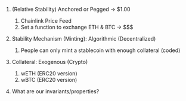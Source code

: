 1. (Relative Stability) Anchored or Pegged -> $1.00
   1. Chainlink Price Feed
   2. Set a function to exchange ETH & BTC -> $$$
   
2. Stability Mechanism (Minting): Algorithmic (Decentralized)
   1. People can only mint a stablecoin with enough collateral (coded)
   
3. Collateral: Exogenous (Crypto)
   1. wETH (ERC20 version)
   2. wBTC (ERC20 version)


1. What are our invariants/properties?
